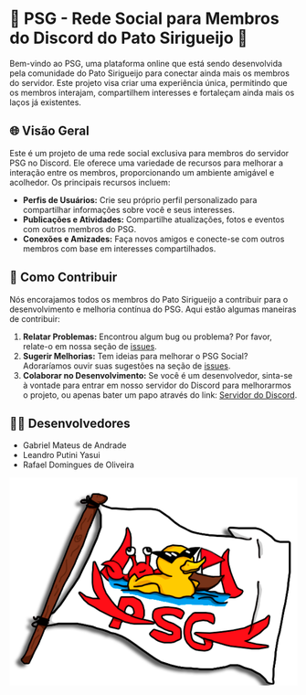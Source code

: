 # 🦆 PSG - Rede Social para Membros do Discord do Pato Sirigueijo 🦀

Bem-vindo ao PSG, uma plataforma online que está sendo desenvolvida pela comunidade do Pato Sirigueijo para conectar ainda mais os membros do servidor. Este projeto visa criar uma experiência única, permitindo que os membros interajam, compartilhem interesses e fortaleçam ainda mais os laços já existentes.

## 🌐 Visão Geral

Este é um projeto de uma rede social exclusiva para membros do servidor PSG no Discord. Ele oferece uma variedade de recursos para melhorar a interação entre os membros, proporcionando um ambiente amigável e acolhedor. Os principais recursos incluem:

- **Perfis de Usuários:** Crie seu próprio perfil personalizado para compartilhar informações sobre você e seus interesses.
- **Publicações e Atividades:** Compartilhe atualizações, fotos e eventos com outros membros do PSG.
- **Conexões e Amizades:** Faça novos amigos e conecte-se com outros membros com base em interesses compartilhados.

## 🚀 Como Contribuir

Nós encorajamos todos os membros do Pato Sirigueijo a contribuir para o desenvolvimento e melhoria contínua do PSG. Aqui estão algumas maneiras de contribuir:

1. **Relatar Problemas:** Encontrou algum bug ou problema? Por favor, relate-o em nossa seção de [issues](https://github.com/rafaelmings/site-psg/issues).
2. **Sugerir Melhorias:** Tem ideias para melhorar o PSG Social? Adoraríamos ouvir suas sugestões na seção de [issues](https://github.com/rafaelmings/site-psg/issues).
3. **Colaborar no Desenvolvimento:** Se você é um desenvolvedor, sinta-se à vontade para entrar em nosso servidor do Discord para melhorarmos o projeto, ou apenas bater um papo através do link: [Servidor do Discord](https://discord.gg/PGMvZdy5ja).

## 👨‍💻 Desenvolvedores
- Gabriel Mateus de Andrade
- Leandro Putini Yasui
- Rafael Domingues de Oliveira

![Logo do PSG](https://github.com/rafaelmings/site-psg/blob/main/img/logo-psg-sombra.png)